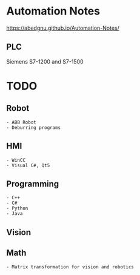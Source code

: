 
Automation Notes
=================

https://abedgnu.github.io/Automation-Notes/

PLC
----
Siemens S7-1200 and S7-1500

TODO
====

Robot
------

    - ABB Robot
    - Deburring programs

HMI
----
    - WinCC
    - Visual C#, Qt5

Programming
------------
    - C++
    - C#
    - Python
    - Java

Vision
-------

Math
-----
    - Matrix transformation for vision and robotics

